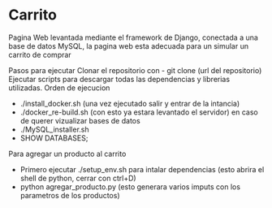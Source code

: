 # Carrito
Pagina Web levantada mediante el framework de Django, conectada a una base de datos MySQL, la pagina web esta adecuada para un simular un carrito de comprar


Pasos para ejecutar
Clonar el repositorio con - git clone (url del repositorio)
Ejecutar scripts para descargar todas las dependencias y librerias utilizadas.
Orden de ejecucion
- ./install_docker.sh (una vez ejecutado salir y entrar de la intancia)
- ./docker_re-build.sh (con esto ya estara levantado el servidor)
en caso de querer vizualizar bases de datos
- ./MySQL_installer.sh
- SHOW DATABASES;

Para agregar un producto al carrito
- Primero ejecutar ./setup_env.sh para intalar dependencias (esto abrira el shell de python, cerrar con ctrl+D)
-  python agregar_producto.py (esto generara varios imputs con los parametros de los productos)
